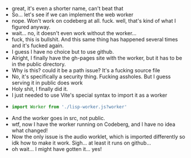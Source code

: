 - great, it's even a shorter name, can't beat that
- So... let's see if we can implement the web worker
- nope. Won't work on codeberg at all. fuck. well, that's kind of what I figured anyway.
- wait... no, it doesn't even work without the worker...
- fuck, this is bullshit. And this same thing has happened several times and it's fucked again.
- I guess I have no choice but to use github.
- Alright, I finally have the gh-pages site with the worker, but it has to be in the public directory.
- Why is this? could it be a path issue? It's a fucking source file
- No, it's specifically a security thing. Fucking assholes. But I guess serving it in public does work
- Holy shit, I finally did it.
- I just needed to use Vite's special syntax to import it as a worker
- ```js
  import Worker from './lisp-worker.js?worker'
  ```
- And the worker goes in src, not public.
- wtf, now I have the worker running on Codeberg, and I have no idea what changed!
- Now the only issue is the audio worklet, which is imported differently so idk how to make it work. Sigh... at least it runs on github...
- oh wait... I might have gotten it... yes!